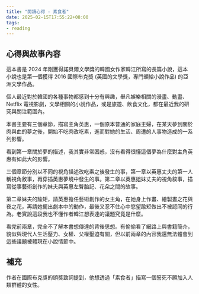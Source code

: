```yaml
---
title: "閱讀心得 - 素食者"
date: 2025-02-15T17:55:22+08:00
tags:
- reading
---
```


## 心得與故事內容

這本書是 2024 年剛獲得諾貝爾文學獎的韓國女作家韓江所寫的長篇小說，這本小說也是第一個獲得 2016 國際布克獎 (英國的文學獎，專門頒給小說作品) 的亞洲文學作品。

個人最近對於韓國的各種事物都感到十分有興趣，舉凡娛樂相關的漫畫、動畫、Netflix 電視影劇，文學相關的小說作品，或是旅遊、飲食文化，都在最近我的研究與關注範圍內。

本書主要有三個章節，描寫主角英惠，一個原本普通的家庭主婦，在某天夢到關於肉與血的夢之後，開始不吃肉改吃素，進而對她的生活、周遭的人事物造成的一系列影響。

看到第一章關於夢的描述，我其實非常困惑，沒有看得很懂這個夢為什麼對主角英惠有如此大的影響。

三個章節分別以不同的視角描述改吃素之後發生的事，第一章以英惠丈夫的第一人稱視角敘事，再穿插英惠夢境中發生的事。第二章以英惠姐妹丈夫的視角敘事，描寫從事藝術創作的妹夫與英惠左臀胎記、花朵之間的故事。

第二章妹夫的踰矩，請英惠擔任藝術創作的女主角，在她身上作畫、繪製晝之花與夜之花，再請她擺出劇本中的動作，最後又忍不住心中慾望踰矩做出不被認同的行為。老實說這段我也不懂作者韓江想表達的議題究竟是什麼。

看完前兩章，完全不了解本書想傳達的背後思想。有偷偷看了網路上與書籍簡介，貌似與現代人生活壓力、女權、父權壓迫有關，但以前兩章的內容我還無法體會到這些議題被體現在小說情節中。

## 補充
作者在國際布克獎的頒獎致詞提到，他想透過「素食者」描寫一個誓死不願加入人類群體的女性。